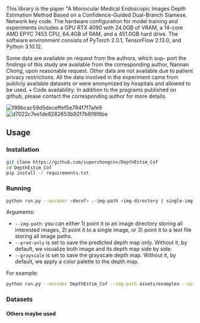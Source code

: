This library is the paper "A Monocular Medical Endoscopic Images Depth Estimation Method Based on a Confidence-Guided Dual-Branch Siamese. Network key code.
The hardware configuration for model training and experiments includes a GPU RTX 4090 with 24.0GB of VRAM, a 14-core AMD EPYC 7453 CPU, 64.4GB of RAM, and a
451.0GB hard drive. The software environment consists of PyTorch 2.0.1, TensorFlow 2.13.0, and Python 3.10.12.

 Some data are available on request from the authors, which sup-
port the findings of this study are available from the corresponding author, Nannan
Chong, upon reasonable request. Other data are not available due to patient privacy
restrictions. All the data involved in the experiment came from publicly available
datasets or were anonymized by hospitals and allowed to be used.
• Code availability: In addition to the programs published on github, please contact
the corresponding author for more details.

![f89bcac59d5deceffef5e784f7f7afe9](https://github.com/user-attachments/assets/eb6c626a-c5e1-428d-918d-68a69b9dd8a0)
![d7022c7ee1de8282653b92f7b6f8f6be](https://github.com/user-attachments/assets/5c78169a-df6e-41cc-ab83-8fd1a6c9031f)


## Usage 

### Installation

```bash
git clone https://github.com/superchongcnn/DepthEstim_Cof
cd DepthEstim_Cof
pip install -r requirements.txt
```

### Running

```bash
python run.py --encoder <decof> --img-path <img-directory | single-img | txt-file> --outdir <outdir> [--pred-only] [--grayscale]
```
Arguments:
- ``--img-path``: you can either 1) point it to an image directory storing all interested images, 2) point it to a single image, or 3) point it to a text file storing all image paths.
- ``--pred-only`` is set to save the predicted depth map only. Without it, by default, we visualize both image and its depth map side by side.
- ``--grayscale`` is set to save the grayscale depth map. Without it, by default, we apply a color palette to the depth map.

For example:
```bash
python run.py --encoder DepthEstim_Cof --img-path assets/examples --outdir depth_vis
```

### Datasets




#### Others maybe used


